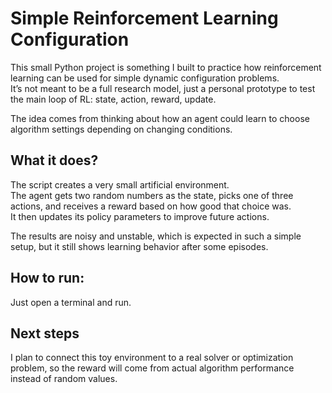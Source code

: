 # Simple Reinforcement Learning Configuration
This small Python project is something I built to practice how reinforcement learning can be used for simple dynamic configuration problems.  
It’s not meant to be a full research model, just a personal prototype to test the main loop of RL: state, action, reward, update.

The idea comes from thinking about how an agent could learn to choose algorithm settings depending on changing conditions.  

## What it does?
The script creates a very small artificial environment.  
The agent gets two random numbers as the state, picks one of three actions, and receives a reward based on how good that choice was.  
It then updates its policy parameters to improve future actions.

The results are noisy and unstable, which is expected in such a simple setup, but it still shows learning behavior after some episodes.

## How to run:
Just open a terminal and run.

## Next steps
I plan to connect this toy environment to a real solver or optimization problem, so the reward will come from actual algorithm performance instead of random values.
